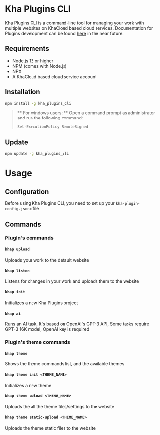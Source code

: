 # Kha Plugins CLI

Kha Plugins CLI is a command-line tool for managing your work with multiple websites on KhaCloud based cloud services.
Documentation for Plugins development can be found [here](https://docs.cyberocean.tn/kha-plugins/) in the near future.

## Requirements

- Node.js 12 or higher
- NPM (comes with Node.js)
- NPX
- A KhaCloud based cloud service account

## Installation

```bash
npm install -g kha_plugins_cli
```

> ** For windows users: **
> Open a command prompt as administrator and run the following command:
> ```bach
> Set-ExecutionPolicy RemoteSigned
> ```

## Update
  
```bash
npm update -g kha_plugins_cli
```

# Usage

## Configuration

Before using Kha Plugins CLI, you need to set up your `kha-plugin-config.jsonc` file

## Commands

### Plugin's commands

#### `khap upload`

Uploads your work to the default website

#### `khap listen`

Listens for changes in your work and uploads them to the website

#### `khap init`

Initializes a new Kha Plugins project

#### `khap ai`

Runs an AI task, It's based on OpenAI's GPT-3 API, Some tasks require GPT-3 16K model, OpenAI key is required

### Plugin's theme commands

#### `khap theme`

Shows the theme commands list, and the available themes

#### `khap theme init <THEME_NAME>`

Initializes a new theme

#### `khap theme upload <THEME_NAME>`

Uploads the all the theme files/settings to the website

#### `khap theme static-upload <THEME_NAME>`

Uploads the theme static files to the website
